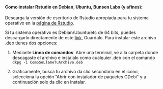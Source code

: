 #### Como instalar Rstudio en Debian, Ubuntu, Bunsen Labs (y afines):

Descarga la versión de escritorio de Rstudio apropiada para tu sistema operativo en la [ página de Rstudio](https://www.rstudio.com/products/rstudio/download/).   


Si tu sistema operativo es Debian/Ubuntu/etc de  64 bits, puedes descargarlo directamente de este [link](https://download1.rstudio.org/rstudio-0.99.902-amd64.deb),  Guardalo. Para instalar este archivo .deb tienes dos opciones:

1. Mediante **Línea de comandos**: Abre una terminal, ve a la carpeta donde descagaste el archivo e instalalo como cualquier .deb con el comando  ```dkpg -i ComoSeLlameTuArchivo.deb ```

2. Gráficamente, busca tu archivo da clic secundario en el icono, selecciona la opción "Abrir con instalador de paquetes GDebi" y a continuación solo da clic en instalar. 
